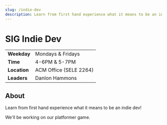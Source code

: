 ```yaml
---
slug: /indie-dev
description: Learn from first hand experience what it means to be an indie dev!
---
```


# SIG Indie Dev

|              |                        |
| ------------ | ---------------------- |
| **Weekday**  | Mondays & Fridays      |
| **Time**     | 4-6PM & 5-7PM          |
| **Location** | ACM Office (SELE 2264) |
| **Leaders**  | Danlon Hammons         |

## About

Learn from first hand experience what it means to be an indie dev!

We'll be working on our platformer game.
